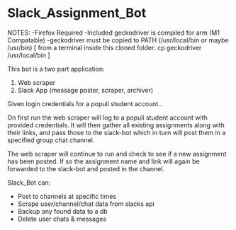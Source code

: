 # Slack_Assignment_Bot

NOTES: 
-Firefox Required
-Included geckodriver is compiled for arm (M1 Compatable)
-geckodriver must be copied to PATH (/usr/local/bin or maybe /usr/bin)
	[  from a terminal inside this cloned folder:    cp geckodriver /usr/local/bin    ]




This bot is a two part application:
1. Web scraper
2. Slack App (message poster, scraper, archiver)



Given login credentials for a populi student account..

On first run the web scraper will log to a populi student account with provided credentials.
It will then gather all existing assignments along with their links, and pass those to the slack-bot which
in turn will post them in a specified group chat channel.

The web scraper will continue to run and check to see if a new assignment has been posted.
If so the assignment name and link will again be forwarded to the slack-bot and posted in the channel.


Slack_Bot can:
 - Post to channels at specific times
 - Scrape user/channel/chat data from slacks api
 - Backup any found data to a db
 - Delete user chats & messages

